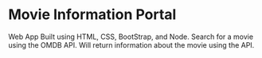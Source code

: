 # Movie Information Portal
Web App Built using HTML, CSS, BootStrap, and Node. Search for a movie using the OMDB API. Will return information about the movie using the API.
